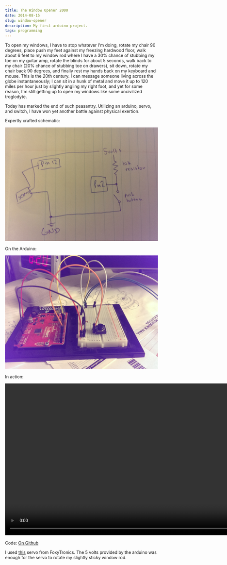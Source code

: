 ```yaml
---
title: The Window Opener 2000
date: 2014-08-15
slug: window-opener
description: My first arduino project.
tags: programming
---
```


To open my windows, I have to stop whatever I'm doing, rotate my chair 90 degrees, place push my feet against my freezing hardwood floor, walk about 6 feet to my window rod where I have a 30% chance of stubbing my toe on my guitar amp, rotate the blinds for about 5 seconds, walk back to my chair (20% chance of stubbing toe on drawers), sit down, rotate my chair back 90 degrees, and finally rest my hands back on my keyboard and mouse. This is the 20th century. I can message someone living across the globe instantaneously; I can sit in a hunk of metal and move it up to 120 miles per hour just by slightly angling my right foot, and yet for some reason, I'm still getting up to open my windows like some uncivilized troglodyte.

Today has marked the end of such peasantry. Utilizing an arduino, servo, and switch, I have won yet another battle against physical exertion.

Expertly crafted schematic:

![](/images/blinds1.jpg)

On the Arduino:

![](/images/blinds2.jpg)

In action:

<video width="889" height="500" controls>
  <source src="/images/blinds.webm" type="video/mp4">
  <source src="/images/blinds.mp4" type="video/mp4">
Your browser does not support the video tag.
</video>

Code:
<a href="https://gist.github.com/heems/ab70192e81f322f4414d">On Github</a>

I used <a href="https://www.foxytronics.com/products/68-springrc-sm-s4303r-continuous-rotation-servo">this</a> servo from FoxyTronics. The 5 volts provided by the arduino was enough for the servo to rotate my slightly sticky window rod.
